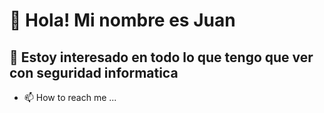 # 👋 Hola! Mi nombre es Juan
## 👀 Estoy interesado en todo lo que tengo que ver con seguridad informatica
- 📫 How to reach me ...

<!---
JuannHerna/JuannHerna is a ✨ special ✨ repository because its `README.md` (this file) appears on your GitHub profile.
You can click the Preview link to take a look at your changes.
--->
